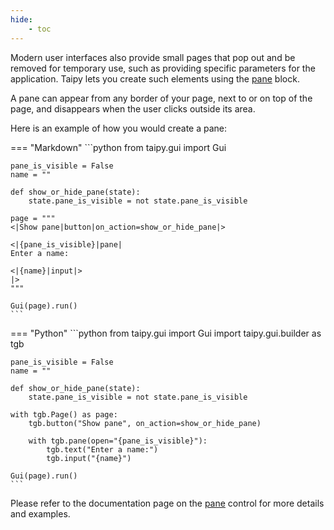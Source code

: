 ```yaml
---
hide:
    - toc
---
```


Modern user interfaces also provide small pages that pop out and be removed for
temporary use, such as providing specific parameters for the application. Taipy lets
you create such elements using the [pane](../../../../refmans/gui/viselements/generic/pane.md) block.

A pane can appear from any border of your page, next to or on top of the page, and
disappears when the user clicks outside its area.

Here is an example of how you would create a pane:

=== "Markdown"
    ```python
    from taipy.gui import Gui


    pane_is_visible = False
    name = ""

    def show_or_hide_pane(state):
        state.pane_is_visible = not state.pane_is_visible

    page = """
    <|Show pane|button|on_action=show_or_hide_pane|>

    <|{pane_is_visible}|pane|
    Enter a name:

    <|{name}|input|>
    |>
    """

    Gui(page).run()
    ```

=== "Python"
    ```python
    from taipy.gui import Gui
    import taipy.gui.builder as tgb


    pane_is_visible = False
    name = ""

    def show_or_hide_pane(state):
        state.pane_is_visible = not state.pane_is_visible

    with tgb.Page() as page:
        tgb.button("Show pane", on_action=show_or_hide_pane)

        with tgb.pane(open="{pane_is_visible}"):
            tgb.text("Enter a name:")
            tgb.input("{name}")

    Gui(page).run()
    ```

Please refer to the documentation page on the [pane](../../../../refmans/gui/viselements/generic/pane.md) control for more details and examples.
